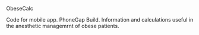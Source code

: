ObeseCalc

Code for mobile app.
PhoneGap Build.
Information and calculations useful in the anesthetic managemrnt of obese patients.
